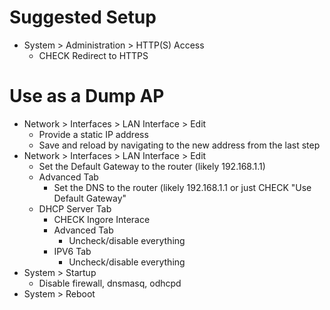 # Suggested Setup
- System > Administration > HTTP(S) Access
  - CHECK Redirect to HTTPS


# Use as a Dump AP
- Network > Interfaces > LAN Interface > Edit
  - Provide a static IP address
  - Save and reload by navigating to the new address from the last step
- Network > Interfaces > LAN Interface > Edit
  - Set the Default Gateway to the router (likely 192.168.1.1)
  - Advanced Tab
    - Set the DNS to the router (likely 192.168.1.1 or just CHECK "Use Default Gateway"
  - DHCP Server Tab
    - CHECK Ingore Interace
    - Advanced Tab
      - Uncheck/disable everything
    - IPV6 Tab
      - Uncheck/disable everything
- System > Startup
  - Disable firewall, dnsmasq, odhcpd
- System > Reboot

